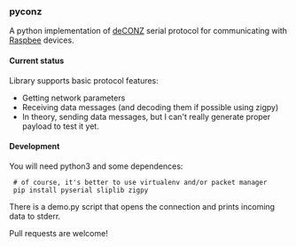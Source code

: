 ### pyconz

A python implementation of [deCONZ](https://www.dresden-elektronik.de/funktechnik/products/software/pc/deconz/)
serial protocol for communicating with [Raspbee](https://www.dresden-elektronik.de/raspbee/) devices.

#### Current status

Library supports basic protocol features:
 - Getting network parameters
 - Receiving data messages (and decoding them if possible using zigpy)
 - In theory, sending data messages, but I can't really generate proper payload to test it yet.

#### Development

You will need python3 and some dependences:

     # of course, it's better to use virtualenv and/or packet manager
     pip install pyserial sliplib zigpy

There is a demo.py script that opens the connection and prints incoming data to stderr.

Pull requests are welcome!
